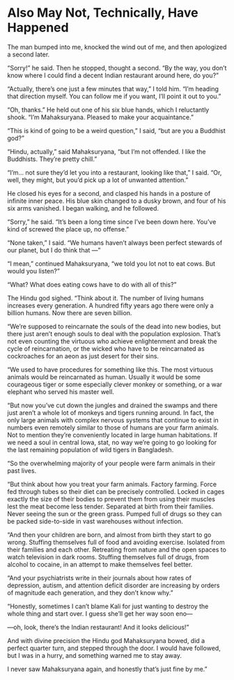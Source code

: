 # **Also May Not, Technically, Have Happened**

The man bumped into me, knocked the wind out of me, and then apologized a second later.

“Sorry!” he said. Then he stopped, thought a second. “By the way, you don’t know where I could find a decent Indian restaurant around here, do you?”

“Actually, there’s one just a few minutes that way,” I told him. “I’m heading that direction myself. You can follow me if you want, I’ll point it out to you.”

“Oh, thanks.” He held out one of his six blue hands, which I reluctantly shook. “I’m Mahaksuryana. Pleased to make your acquaintance.”

“This is kind of going to be a weird question,” I said, “but are you a Buddhist god?”

“Hindu, actually,” said Mahaksuryana, “but I’m not offended. I like the Buddhists. They’re pretty chill.”

“I’m... not sure they’d let you into a restaurant, looking like that,” I said. “Or, well, they might, but you’d pick up a lot of unwanted attention.”

He closed his eyes for a second, and clasped his hands in a posture of infinite inner peace. His blue skin changed to a dusky brown, and four of his six arms vanished. I began walking, and he followed.

“Sorry,” he said. “It’s been a long time since I’ve been down here. You’ve kind of screwed the place up, no offense.”

“None taken,” I said. “We humans haven’t always been perfect stewards of our planet, but I do think that —”

“I mean,” continued Mahaksuryana, “we told you lot not to eat cows. But would you listen?”

“What? What does eating cows have to do with all of this?”

The Hindu god sighed. “Think about it. The number of living humans increases every generation. A hundred fifty years ago there were only a billion humans. Now there are seven billion.

“We’re supposed to reincarnate the souls of the dead into new bodies, but there just aren’t enough souls to deal with the population explosion. That’s not even counting the virtuous who achieve enlightenment and break the cycle of reincarnation, or the wicked who have to be reincarnated as cockroaches for an aeon as just desert for their sins.

“We used to have procedures for something like this. The most virtuous animals would be reincarnated as human. Usually it would be some courageous tiger or some especially clever monkey or something, or a war elephant who served his master well.

“But now you’ve cut down the jungles and drained the swamps and there just aren’t a whole lot of monkeys and tigers running around. In fact, the only large animals with complex nervous systems that continue to exist in numbers even remotely similar to those of humans are your farm animals. Not to mention they’re conveniently located in large human habitations. If we need a soul in central Iowa, stat, no way we’re going to go looking for the last remaining population of wild tigers in Bangladesh.

“So the overwhelming majority of your people were farm animals in their past lives.

“But think about how you treat your farm animals. Factory farming. Force fed through tubes so their diet can be precisely controlled. Locked in cages exactly the size of their bodies to prevent them from using their muscles lest the meat become less tender. Separated at birth from their families. Never seeing the sun or the green grass. Pumped full of drugs so they can be packed side-to-side in vast warehouses without infection.

“And then your children are born, and almost from birth they start to go wrong. Stuffing themselves full of food and avoiding exercise. Isolated from their families and each other. Retreating from nature and the open spaces to watch television in dark rooms. Stuffing themselves full of drugs, from alcohol to cocaine, in an attempt to make themselves feel better.

“And your psychiatrists write in their journals about how rates of depression, autism, and attention deficit disorder are increasing by orders of magnitude each generation, and they don’t know why.”

“Honestly, sometimes I can’t blame Kali for just wanting to destroy the whole thing and start over. I guess she’ll get her way soon eno—

—oh, look, there’s the Indian restaurant! And it looks delicious!”

And with divine precision the Hindu god Mahaksuryana bowed, did a perfect quarter turn, and stepped through the door. I would have followed, but I was in a hurry, and something warned me to stay away.

I never saw Mahaksuryana again, and honestly that’s just fine by me.”